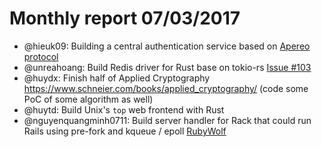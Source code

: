 # Monthly report 07/03/2017

- @hieuk09: Building a central authentication service based on [Apereo protocol](https://apereo.github.io/cas/4.2.x/installation/Service-Management.html)
- @unreahoang: Build Redis driver for Rust base on tokio-rs [Issue #103](https://github.com/mitsuhiko/redis-rs/issues/103)
- @huydx: Finish half of Applied Cryptography https://www.schneier.com/books/applied_cryptography/ (code some PoC of some algorithm as well)
- @huytd: Build Unix's `top` web frontend with Rust
- @nguyenquangminh0711: Build server handler for Rack that could run Rails using pre-fork and kqueue / epoll [RubyWolf](github.com/nguyenquangminh0711/ruby_wolf)

